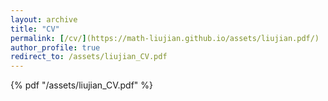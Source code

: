 ```yaml
---
layout: archive
title: "CV"
permalink: [/cv/](https://math-liujian.github.io/assets/liujian.pdf/)
author_profile: true
redirect_to: /assets/liujian_CV.pdf
---
```


{% pdf "/assets/liujian_CV.pdf" %}
